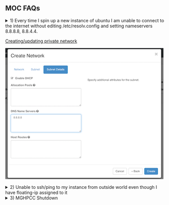 ## MOC FAQs



<details>
	<summary>
		1) Every time I spin up a new instance of ubuntu I am unable to connect to the internet without editing
		/etc/resolv.config and setting nameservers 8.8.8.8, 8.8.4.4.</summary>
	<br>
	Put the DNS nameservers as specified in below links when creating/updating the private-network.
	<br>
	<br>
</details>


[Creating/updating private network](../openstack/Set-up-a-Private-Network.html)

![](../_static/img/create_network_details.png)


<details>
	<summary>
		2) Unable to ssh/ping to my instance from outside world even though I have floating-ip assigned to
		it</summary>
	<br>
	Edit security-groups and allow ssh/ping to your instance. Unless you do that, you can’t access those ports on your
	instance from outside.
</details>
<details>
	<summary>
		3) MGHPCC Shutdown </summary>
	<br>
	Before getting started
	Double check with Norhteastern and BU if they are planning any network upgrades around the shutdown period.
	<details>
		<summary>
			Turning off Kumo </summary>
		<br>
		1. Turn off all dell blades from the chassis management controller (easy).
		<br>
		2. Next step, turn off all VMs on Kumo Storage.
		<br>
		3. Turn off Kumo storage itself.
		<br>
		4. Turn off Ceph
		Logon to kumoservices and then turn off kumo-ceph0{1-3}
		<br>
		5. Turn off VMs on kumo services (at least kumo-cephmanager is running on it)
		<br>
		6. Logon to kumo emergency (kumo-e.massopen.cloud) and turn off all the VMs there
		<br>
		7. Let kumo services and emergency box be on.
		<br>
	</details>
	<details>
		<summary>
			Turning off Kaizez
		</summary>
		<br>
		1. Power off all elastic hosts (send it ipmitool chassis power soft)
		<br>
		2. Shutdown HIL, BMIm and vms on the kznbmihost1,2
		<br>
		3. Power off all the openstack VMs (in both Kaizens; we probably won’t have old kaizen next year)
		<br>
		4. Then power off the computes, controllers.
		<br>
	</details>
	<details>
		<summary>
			Turning off Engage1
		</summary>
		<br>
		1. Power off openstack VMs, then computes and then controllers.
		<br>
		2. Power off Ceph.
		<br>
		3. Power off VMs on engage1-services and emergency.
		<br>
	</details>
	For oVirt VMs, Simply poweroff the VMs
</details>